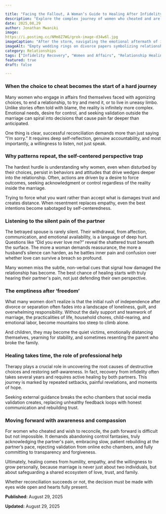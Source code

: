 ```yaml
---

title: "Facing the Fallout, A Woman’s Guide to Healing After Infidelity and Reconciliation"
description: "Explore the complex journey of women who cheated and are now trying to rebuild relationships. Learn surprising psychological insights, emotional challenges, and keys to genuine healing."
date: 2025,08,29
author: Jonathan Mwaniki
image:
https://i.postimg.cc/NMm8Z7WG/grok-image-d34w6l.jpg
imageCaption: "After the storm, navigating the emotional aftermath of infidelity"
imageAlt: "Empty wedding rings on divorce papers symbolizing relationship breakdown"
category: Relationships
tags: ["Infidelity Recovery", "Women and Affairs", "Relationship Healing", "Emotional Healing After Cheating", "Reconciliation Challenges", "Mental Health and Infidelity"]
featured: true
draft: false

---
```


<div class="article-content">

### When the choice to cheat becomes the start of a hard journey

Many women who engage in affairs find themselves faced with agonizing choices, to end a relationship, to try and mend it, or to live in uneasy limbo. Unlike stories often told with blame, the reality is infinitely more complex. Emotional needs, desire for control, and seeking validation outside the marriage can spiral into decisions that cause pain far deeper than anticipated.

One thing is clear, successful reconciliation demands more than just saying “I’m sorry.” It requires deep self-reflection, genuine accountability, and most importantly, a willingness to listen, not just speak.

### Why patterns repeat, the self-centered perspective trap

The hardest hurdle is understanding why women, even when disturbed by their choices, persist in behaviors and attitudes that drive wedges deeper into the relationship. Often, actions are driven by a desire to force outcomes, seeking acknowledgment or control regardless of the reality inside the marriage.

Trying to force what you want rather than accept what is damages trust and creates distance. When resentment replaces empathy, even the best intentions become sabotaged by self-centeredness.

### Listening to the silent pain of the partner

The betrayed spouse is rarely silent. Their withdrawal, from affection, communication, and emotional availability, is a language of deep hurt. Questions like “Did you ever love me?” reveal the shattered trust beneath the surface. The more a woman demands reassurance, the more a husband’s silence can harden, as he battles inner pain and confusion over whether love can survive a breach so profound.

Many women miss the subtle, non-verbal cues that signal how damaged the relationship has become. The best chance of healing starts with truly hearing their partner's pain, not just defending their own perspective.

### The emptiness after ‘freedom’

What many women don’t realize is that the initial rush of independence after divorce or separation often fades into a landscape of loneliness, guilt, and overwhelming responsibility. Without the daily support and teamwork of marriage, the practicalities of life, household chores, child-rearing, and emotional labor, become mountains too steep to climb alone.

And children, they may become the quiet victims, emotionally distancing themselves, yearning for stability, and sometimes resenting the parent who broke the family.

### Healing takes time, the role of professional help

Therapy plays a crucial role in uncovering the root causes of destructive choices and restoring self-awareness. In fact, recovery from infidelity often takes several years and requires active healing by both partners. This journey is marked by repeated setbacks, painful revelations, and moments of hope.

Seeking external guidance breaks the echo chambers that social media validation creates, replacing unhealthy feedback loops with honest communication and rebuilding trust.

### Moving forward with awareness and compassion

For women who cheated and wish to reconcile, the path forward is difficult but not impossible. It demands abandoning control fantasies, truly acknowledging the partner's pain, embracing slow, patient rebuilding at the partner’s pace, rejecting validation from online echo chambers, and fully committing to transparency and forgiveness.

Ultimately, healing comes from humility, empathy, and the willingness to grow personally, because marriage is never just about two individuals, but about safeguarding a shared ecosystem of love, trust, and family.

Whether reconciliation succeeds or not, the decision must be made with eyes wide open and hearts fully present.

<div class="article-meta">
<p><strong>Published:</strong> August 29, 2025</p>
<p><strong>Updated:</strong> August 29, 2025</p>
</div>

</div>
